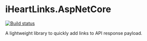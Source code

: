 # iHeartLinks.AspNetCore

[![Build status](https://dev.azure.com/marlon-hizole/iHeartLinks/_apis/build/status/iHeartLinks.AspNetCore.CI)](https://dev.azure.com/marlon-hizole/iHeartLinks/_build/latest?definitionId=18)

A lightweight library to quickly add links to API response payload.
